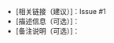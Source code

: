 <!--
!!!ATTENTION!!!

当前内容来自 PR 模版

* **工作流程：** https://github.com/alc-beijing/translation/blob/master/docs/WORKFLOW.md
* **翻译指南：** https://github.com/alc-beijing/translation/blob/master/docs/GUIDE.md
* **术语表：** https://github.com/alc-beijing/translation/blob/master/docs/GLOSSARY.md
* **格式语法：** https://docs.github.com/cn/free-pro-team@latest/github/writing-on-github/basic-writing-and-formatting-syntax

建议提 PR 前请先：

1. 校对术语表及约定：https://github.com/alc-beijing/translation/blob/master/docs/GLOSSARY.md
2. 将以下 `#1` 中 `1` 修改为当前pr对应的 Issue ID (#issue-id 前后需要留空格)


!!!ATTENTION!!!
-->

* [相关链接（建议）]：Issue #1
* [描述信息（可选）]：
* [备注说明（可选）]：
